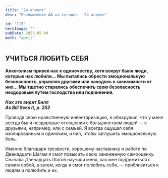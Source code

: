 ```yaml
---
title: "24 апреля"
desc: "Размышления АА на сегодня - 24 апреля"

id: "115"
heroImage: ""
pubDate: 2023-05-04
moth: "april"
---
```


## УЧИТЬСЯ ЛЮБИТЬ СЕБЯ

**Алкоголизм привел нас к одиночеству, хотя вокруг были люди, которые нас
любили… Мы пытались обрести эмоциональную безопасность, управляя другими или
находясь в зависимости от них… Мы тщетно старались обеспечить свою
безопасность нездоровым путем господства или подчинения.**

**_Как это видит Билл  
As Bill Sees It, p. 252_**

Проводя свою нравственную инвентаризацию, я обнаружил, что у меня всегда были
нездоровые отношения с большинством людей — с друзьями, например, или с
семьей. Я всегда ощущал себя изолированным и одиноким, и пил, чтобы заглушить
эмоциональную боль.

Именно благодаря трезвости, хорошему наставнику и работе по Двенадцати Шагам я
смог повысить свою заниженную самооценку. Сначала Двенадцать Шагов научили
меня, как мне подружиться с самим собой, а затем, когда я смог полюбить себя,
— приблизиться к людям и полюбить и их.
